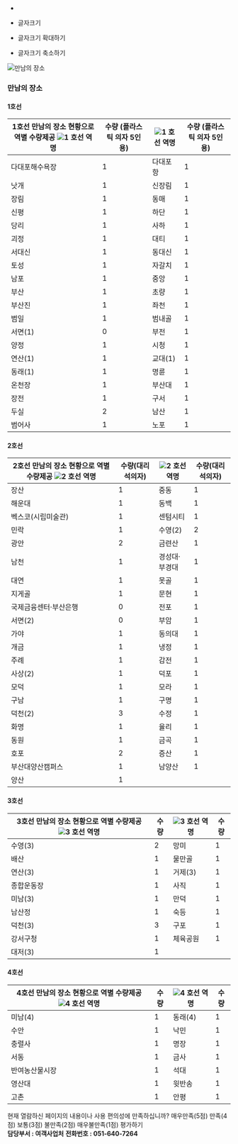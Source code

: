   * 

  * 글자크기
  * 글자크기 확대하기
  * 글자크기 축소하기


![만남의 장소](https://www.humetro.busan.kr/homepage/default/img/Guide/meet.jpg)
### 만남의 장소
#### 1호선
1호선 만남의 장소 현황으로 역별 수량제공 ![1](https://www.humetro.busan.kr/homepage/default/img/Culture/ico_hline01.png) 호선 역명 | 수량 (플라스틱 의자 5인용) |  ![1](https://www.humetro.busan.kr/homepage/default/img/Culture/ico_hline01.png) 호선 역명 | 수량 (플라스틱 의자 5인용)  
---|---|---|---  
다대포해수욕장 | 1 | 다대포항 | 1  
낫개 | 1 | 신장림 | 1  
장림 | 1 | 동매 | 1  
신평 | 1 | 하단 | 1  
당리 | 1 | 사하 | 1  
괴정 | 1 | 대티 | 1  
서대신 | 1 | 동대신 | 1  
토성 | 1 | 자갈치 | 1  
남포 | 1 | 중앙 | 1  
부산 | 1 | 초량 | 1  
부산진 | 1 | 좌천 | 1  
범일 | 1 | 범내골 | 1  
서면(1) | 0 | 부전 | 1  
양정 | 1 | 시청 | 1  
연산(1) | 1 | 교대(1) | 1  
동래(1) | 1 | 명륜 | 1  
온천장 | 1 | 부산대 | 1  
장전 | 1 | 구서 | 1  
두실 | 2 | 남산 | 1  
범어사 | 1 | 노포 | 1  
#### 2호선
2호선 만남의 장소 현황으로 역별 수량제공 ![2](https://www.humetro.busan.kr/homepage/default/img/Culture/ico_hline02.png) 호선 역명 | 수량(대리석의자) |  ![2](https://www.humetro.busan.kr/homepage/default/img/Culture/ico_hline02.png) 호선 역명 | 수량(대리석의자)  
---|---|---|---  
장산 | 1 | 중동 | 1  
해운대 | 1 | 동백 | 1  
벡스코(시립미술관) | 1 | 센텀시티 | 1  
민락 | 1 | 수영(2) | 2  
광안 | 2 | 금련산 | 1  
남천 | 1 | 경성대·부경대 | 1  
대연 | 1 | 못골 | 1  
지게골 | 1 | 문현 | 1  
국제금융센터·부산은행 | 0 | 전포 | 1  
서면(2) | 0 | 부암 | 1  
가야 | 1 | 동의대 | 1  
개금 | 1 | 냉정 | 1  
주례 | 1 | 감전 | 1  
사상(2) | 1 | 덕포 | 1  
모덕 | 1 | 모라 | 1  
구남 | 1 | 구명 | 1  
덕천(2) | 3 | 수정 | 1  
화명 | 1 | 율리 | 1  
동원 | 1 | 금곡 | 1  
호포 | 2 | 증산 | 1  
부산대양산캠퍼스 | 1 | 남양산 | 1  
양산 | 1 |  |   
#### 3호선
3호선 만남의 장소 현황으로 역별 수량제공 ![3](https://www.humetro.busan.kr/homepage/default/img/Culture/ico_hline03.png) 호선 역명 | 수량 |  ![3](https://www.humetro.busan.kr/homepage/default/img/Culture/ico_hline03.png) 호선 역명 | 수량  
---|---|---|---  
수영(3) | 2 | 망미 | 1  
배산 | 1 | 물만골 | 1  
연산(3) | 1 | 거제(3) | 1  
종합운동장 | 1 | 사직 | 1  
미남(3) | 1 | 만덕 | 1  
남산정 | 1 | 숙등 | 1  
덕천(3) | 3 | 구포 | 1  
강서구청 | 1 | 체육공원 | 1  
대저(3) | 1 |  |   
#### 4호선
4호선 만남의 장소 현황으로 역별 수량제공 ![4](https://www.humetro.busan.kr/homepage/default/img/Culture/ico_hline04.png) 호선 역명 | 수량 |  ![4](https://www.humetro.busan.kr/homepage/default/img/Culture/ico_hline04.png) 호선 역명 | 수량  
---|---|---|---  
미남(4) | 1 | 동래(4) | 1  
수안 | 1 | 낙민 | 1  
충렬사 | 1 | 명장 | 1  
서동 | 1 | 금사 | 1  
반여농산물시장 | 1 | 석대 | 1  
영산대 | 1 | 윗반송 | 1  
고촌 | 1 | 안평 | 1 

현재 열람하신 페이지의 내용이나 사용 편의성에 만족하십니까?
     매우만족(5점)      만족(4점)      보통(3점)      불만족(2점)      매우불만족(1점) 평가하기  
**담당부서 : 여객사업처**
**전화번호 : 051-640-7264**
